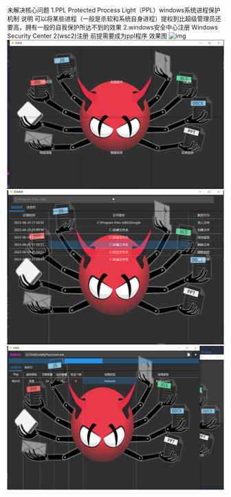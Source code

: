 未解决核心问题
1.PPL Protected Process Light（PPL）windows系统进程保护机制
说明 可以将某些进程（一般是杀软和系统自身进程）提权到比超级管理员还要高，拥有一般的自我保护所达不到的效果
2.windows安全中心注册 Windows Security Center 2(wsc2)注册 前提需要成为ppl程序
效果图
![img](https://github.com/hq-zhonger/tianfuan/blob/main/test/draw.gif)
![imgage1](https://github.com/hq-zhonger/tianfuan/blob/main/test/1.png)
![imgage2](https://github.com/hq-zhonger/tianfuan/blob/main/test/2.png)
![imgage3](https://github.com/hq-zhonger/tianfuan/blob/main/test/3.png)
